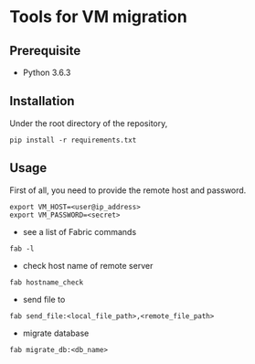 # Tools for VM migration

## Prerequisite
- Python 3.6.3 

## Installation
Under the root directory of the repository,
```
pip install -r requirements.txt
```

## Usage
First of all, you need to provide the remote host and password.
```
export VM_HOST=<user@ip_address>
export VM_PASSWORD=<secret>
```
- see a list of Fabric commands
```
fab -l
```
- check host name of remote server
```
fab hostname_check
```
- send file to 
```
fab send_file:<local_file_path>,<remote_file_path>
```
- migrate database
```
fab migrate_db:<db_name>
```
